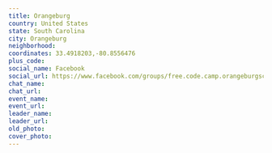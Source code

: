 ```yaml
---
title: Orangeburg
country: United States
state: South Carolina
city: Orangeburg
neighborhood: 
coordinates: 33.4918203,-80.8556476
plus_code:
social_name: Facebook
social_url: https://www.facebook.com/groups/free.code.camp.orangeburgsc
chat_name:
chat_url:
event_name:
event_url:
leader_name:
leader_url:
old_photo: 
cover_photo:
---
```

